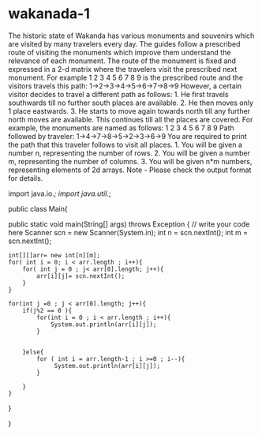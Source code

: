 # wakanada-1
The historic state of Wakanda has various monuments and souvenirs which are visited by many travelers every day. The guides follow a prescribed route of visiting the monuments which improve them understand the relevance of each monument.   The route of the monument is fixed and expressed in a 2-d matrix where the travelers visit the prescribed next monument. For example  1  2  3 4  5  6 7  8  9  is the prescribed route and the visitors travels this path: 1->2->3->4->5->6->7->8->9  However, a certain visitor decides to travel a different path as follows:  1. He first travels southwards till no further south places are available. 2. He then moves only 1 place eastwards. 3. He starts to move again towards north till any further north moves are available.  This continues till all the places are covered.   For example, the monuments are named as follows: 1  2  3 4  5  6 7  8  9  Path followed by traveler: 1->4->7->8->5->2->3->6->9  You are required to print the path that this traveler follows to visit all places.   1. You will be given a number n, representing the number of rows. 2. You will be given a number m, representing the number of columns. 3. You will be given n*m numbers, representing elements of 2d arrays.  Note - Please check the output format for details.








import java.io.*;
import java.util.*;

public class Main{

public static void main(String[] args) throws Exception {
    // write your code here
    Scanner scn = new Scanner(System.in);
    int n = scn.nextInt();
    int m = scn.nextInt();
    
    int[][]arr= new int[n][m];
    for( int i = 0; i < arr.length ; i++){
        for( int j = 0 ; j< arr[0].length; j++){
            arr[i][j]= scn.nextInt();
        }
    }
    
    for(int j =0 ; j < arr[0].length; j++){
        if(j%2 == 0 ){
            for(int i = 0 ; i < arr.length ; i++){
                System.out.println(arr[i][j]);
            }
            
            
        }else{
            for ( int i = arr.length-1 ; i >=0 ; i--){
                 System.out.println(arr[i][j]);
            }
            
        }
    }
    
 }

}
